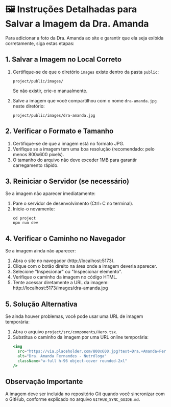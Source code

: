 # 🖼️ Instruções Detalhadas para Salvar a Imagem da Dra. Amanda

Para adicionar a foto da Dra. Amanda ao site e garantir que ela seja exibida corretamente, siga estas etapas:

## 1. Salvar a Imagem no Local Correto

1. Certifique-se de que o diretório `images` existe dentro da pasta `public`:
   ```
   project/public/images/
   ```
   Se não existir, crie-o manualmente.

2. Salve a imagem que você compartilhou com o nome `dra-amanda.jpg` neste diretório:
   ```
   project/public/images/dra-amanda.jpg
   ```

## 2. Verificar o Formato e Tamanho

1. Certifique-se de que a imagem está no formato JPG.
2. Verifique se a imagem tem uma boa resolução (recomendado: pelo menos 800x600 pixels).
3. O tamanho do arquivo não deve exceder 1MB para garantir carregamento rápido.

## 3. Reiniciar o Servidor (se necessário)

Se a imagem não aparecer imediatamente:

1. Pare o servidor de desenvolvimento (Ctrl+C no terminal).
2. Inicie-o novamente:
   ```
   cd project
   npm run dev
   ```

## 4. Verificar o Caminho no Navegador

Se a imagem ainda não aparecer:

1. Abra o site no navegador (http://localhost:5173).
2. Clique com o botão direito na área onde a imagem deveria aparecer.
3. Selecione "Inspecionar" ou "Inspecionar elemento".
4. Verifique o caminho da imagem no código HTML.
5. Tente acessar diretamente a URL da imagem: http://localhost:5173/images/dra-amanda.jpg

## 5. Solução Alternativa

Se ainda houver problemas, você pode usar uma URL de imagem temporária:

1. Abra o arquivo `project/src/components/Hero.tsx`.
2. Substitua o caminho da imagem por uma URL online temporária:
   ```jsx
   <img
     src="https://via.placeholder.com/800x600.jpg?text=Dra.+Amanda+Fernandes"
     alt="Dra. Amanda Fernandes - Nutróloga"
     className="w-full h-96 object-cover rounded-2xl"
   />
   ```

## Observação Importante

A imagem deve ser incluída no repositório Git quando você sincronizar com o GitHub, conforme explicado no arquivo `GITHUB_SYNC_GUIDE.md`.